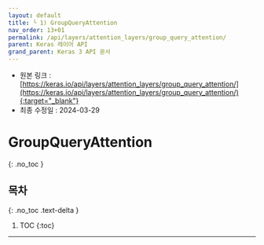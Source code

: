 ```yaml
---
layout: default
title: └ 1) GroupQueryAttention
nav_order: 13+01
permalink: /api/layers/attention_layers/group_query_attention/
parent: Keras 레이어 API
grand_parent: Keras 3 API 문서
---
```


* 원본 링크 : [https://keras.io/api/layers/attention_layers/group_query_attention/](https://keras.io/api/layers/attention_layers/group_query_attention/){:target="_blank"}
* 최종 수정일 : 2024-03-29

# GroupQueryAttention
{: .no_toc }

## 목차
{: .no_toc .text-delta }

1. TOC
{:toc}

---
